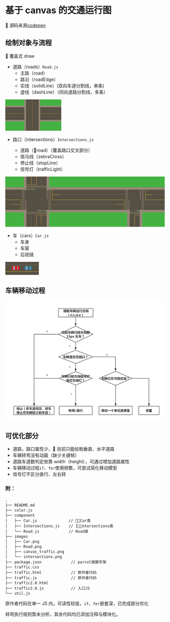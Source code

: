 # 基于 canvas 的交通运行图

 源码来源[codepen](https://codepen.io/motorlatitude/pen/grdtj)

## 绘制对象与流程

 覆盖式 draw

* 道路（roads）`Road.js`
  * 主路（road）
  * 路沿（roadEdge）
  * 实线（solidLine）(双向车道分割线，单条)
  * 虚线（dashLine）（同向道路分割线，多条）

![Road](/images/Road.png)

* 路口（intersections）`Intersections.js`

  * 道路（road）（覆盖路口交叉部分）
  * 斑马线（zebraCross）
  * 停止线（stopLine）
  * 信号灯（trafficLight）

![intersections](/images/intersections.png)

* 车（cars）`Car.js`
  * 车身
  * 车窗
  * 后视镜

![Car](/images/Car.png)

## 车辆移动过程

![canvas_traffic](/images/canvas_traffic.png)

## 可优化部分

* 道路，路口属性少， 目前只能绘制垂直、水平道路
* 车辆转弯没有动画（缺少关键帧）
* 道路车道数判定依靠 width（height），可通过增加道路属性
* 车辆移动过程`if`、`for`使用频繁，可尝试简化移动模型
* 信号灯不区分直行、左右转

### 附：

```
.
├── README.md
├── color.js
├── component
│   ├── Car.js              // Car类
│   ├── Intersections.js    // Intersections类
│   └── Road.js             // Road类
├── images
│   ├── Car.png
│   ├── Road.png
│   ├── canvas_traffic.png
│   └── intersections.png
├── package.json             // parcel做脚手架
├── traffic.css
├── traffic.html             // 原作者代码
├── traffic.js               // 原作者代码
├── traffic2.0.html
├── traffic2.0.js            // 入口JS
└── util.js
```

原作者代码在单一 JS 内，可读性较低，`if`、`for`嵌套深，已完成部分优化

转弯执行规则暂未分析，其余代码均已添加注释与模块化。
